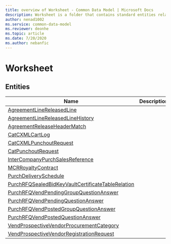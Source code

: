 ```yaml
---
title: overview of Worksheet - Common Data Model | Microsoft Docs
description: Worksheet is a folder that contains standard entities related to the Common Data Model.
author: nenad1002
ms.service: common-data-model
ms.reviewer: deonhe
ms.topic: article
ms.date: 7/20/2020
ms.author: nebanfic
---
```


# Worksheet


## Entities

|Name|Description|
|---|---|
|[AgreementLineReleasedLine](AgreementLineReleasedLine.md)||
|[AgreementLineReleasedLineHistory](AgreementLineReleasedLineHistory.md)||
|[AgreementReleaseHeaderMatch](AgreementReleaseHeaderMatch.md)||
|[CatCXMLCartLog](CatCXMLCartLog.md)||
|[CatCXMLPunchoutRequest](CatCXMLPunchoutRequest.md)||
|[CatPunchoutRequest](CatPunchoutRequest.md)||
|[InterCompanyPurchSalesReference](InterCompanyPurchSalesReference.md)||
|[MCRRoyaltyContract](MCRRoyaltyContract.md)||
|[PurchDeliverySchedule](PurchDeliverySchedule.md)||
|[PurchRFQSealedBidKeyVaultCertificateTableRelation](PurchRFQSealedBidKeyVaultCertificateTableRelation.md)||
|[PurchRFQVendPendingGroupQuestionAnswer](PurchRFQVendPendingGroupQuestionAnswer.md)||
|[PurchRFQVendPendingQuestionAnswer](PurchRFQVendPendingQuestionAnswer.md)||
|[PurchRFQVendPostedGroupQuestionAnswer](PurchRFQVendPostedGroupQuestionAnswer.md)||
|[PurchRFQVendPostedQuestionAnswer](PurchRFQVendPostedQuestionAnswer.md)||
|[VendProspectiveVendorProcurementCategory](VendProspectiveVendorProcurementCategory.md)||
|[VendProspectiveVendorRegistrationRequest](VendProspectiveVendorRegistrationRequest.md)||
